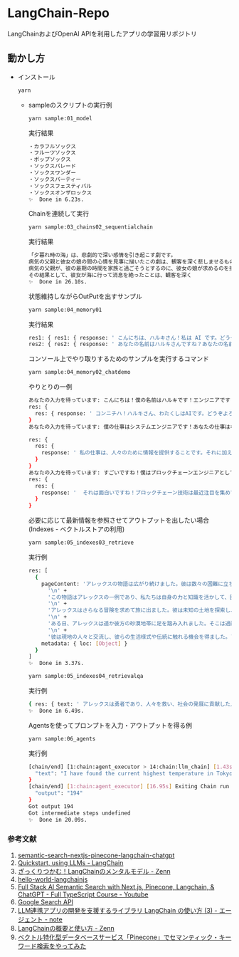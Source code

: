 # LangChain-Repo
LangChainおよびOpenAI APIを利用したアプリの学習用リポジトリ

## 動かし方

- インストール

  ```bash
  yarn
  ```

  - sampleのスクリプトの実行例

    ```bash
    yarn sample:01_model
    ```

    実行結果

    ```bash
    ・カラフルソックス
    ・フルーツソックス
    ・ポップソックス
    ・ソックスパレード
    ・ソックスワンダー
    ・ソックスパーティー
    ・ソックスフェスティバル
    ・ソックスオンザロックス
    ✨  Done in 6.23s.
    ```

    Chainを連続して実行

    ```bash
    yarn sample:03_chains02_sequentialchain
    ```

    実行結果

    ```bash
    「夕暮れ時の海」は、悲劇的で深い感情を引き起こす劇です。
    病気の父親と彼女の娘の間の心情を見事に描いたこの劇は、観客を深く悲しませるものです。
    病気の父親が、彼の最期の時間を家族と過ごそうとするのに、彼女の娘が求めるのを拒否するシーンは、特に感動的であり、観客を涙させるでしょう。
    その結果として、彼女が海に行って消息を絶ったことは、観客を深く
    ✨  Done in 26.10s.
    ```

    状態維持しながらOutPutを出すサンプル

    ```bash
    yarn sample:04_memory01
    ```

    実行結果

    ```Bash
    res1: { res1: { response: ' こんにちは、ハルキさん！私は AI です。どうぞよろしくお願いします。' } }
    res2: { res2: { response: ' あなたの名前はハルキさんですね？あなたの名前を教えていただけましたか？' } }
    ```

    コンソール上でやり取りするためのサンプルを実行するコマンド

    ```bash
    yarn sample:04_memory02_chatdemo
    ```

    やりとりの一例

    ```Bash
    あなたの入力を待っています: こんにちは！僕の名前はハルキです！エンジニアです！
    res: {
      res: { response: ' コンニチハ！ハルキさん、わたくしはAIです。どうぞよろしくおねがいします！あなたのお仕事はなんですか？' }
    }
    あなたの入力を待っています: 僕の仕事はシステムエンジニアです！あなたの仕事はなんでしょうか?

    res: {
      res: {
        response: ' 私の仕事は、人々のために情報を提供することです。それに加えて、人々がより便利な生活を送るために、さまざまな情報処理を行います。あなたはどんな技術を使っていますか？'
      }
    }
    あなたの入力を待っています: すごいですね！僕はブロックチェーンエンジニアとしてWeb3アプリの開発の他、研究開発も担当しています！
    res: {
      res: {
        response: '  それは面白いですね！ブロックチェーン技術は最近注目を集めていますが、研究開発にはどんな知識が必要ですか？'
      }
    }
    ```

    必要に応じて最新情報を参照させてアウトプットを出したい場合(Indexes - ベクトルストアの利用)

    ```bash
    yarn sample:05_indexes03_retrieve
    ```

    実行例

    ```bash
    res: [
      {
        pageContent: 'アレックスの物語は広がり続けました。彼は数々の困難に立ち向かいながらも、人々を救い、社会の発展に貢献しました。彼の勇気と知恵は後世に語り継がれ、多くの人々に影響を与えました。\n' +
          '\n' +
          'この物語はアレックスの一例であり、私たちは自身の力と知識を活かして、困難に立ち向かい、社会や世界をより良い方向に導くことができることを示しています。\n' +
          '\n' +
          'アレックスはさらなる冒険を求めて旅に出ました。彼は未知の土地を探索し、新たな文化や人々との出会いを経験しました。\n' +
          '\n' +
          'ある日、アレックスは遥か彼方の砂漠地帯に足を踏み入れました。そこは過酷な環境であり、生存が困難な場所でした。しかし、アレックスは自身の持つ知識や賢さを駆使し、砂漠での生活に適応していきました。\n' +
          '\n' +
          '彼は現地の人々と交流し、彼らの生活様式や伝統に触れる機会を得ました。アレックスは彼らの困難に立ち向かう姿勢や互助の精神に感銘を受けました。彼は彼らと協力し、砂漠地域の持続可能な開発と環境保護のためのプロジェクトを立ち上げました。',
        metadata: { loc: [Object] }
      }
    ]
    ✨  Done in 3.37s.
    ```

    ```bash
    yarn sample:05_indexes04_retrievalqa
    ```

    実行例

    ```bash
    { res: { text: ' アレックスは勇者であり、人々を救い、社会の発展に貢献した人物です。' } }
    ✨  Done in 6.49s.
    ```

    Agentsを使ってプロンプトを入力・アウトプットを得る例

    ```bash
    yarn sample:06_agents
    ```

    実行例

    ```bash
    [chain/end] [1:chain:agent_executor > 14:chain:llm_chain] [1.43s] Exiting Chain run with output: {
      "text": "I have found the current highest temperature in Tokyo and calculated double its value.\nFinal Answer: 194"
    }
    [chain/end] [1:chain:agent_executor] [16.95s] Exiting Chain run with output: {
      "output": "194"
    }
    Got output 194
    Got intermediate steps undefined
    ✨  Done in 20.09s.
    ```



### 参考文献

1. [semantic-search-nextjs-pinecone-langchain-chatgpt](https://github.com/dabit3/semantic-search-nextjs-pinecone-langchain-chatgpt/tree/main)
2. [Quickstart, using LLMs - LangChain](https://js.langchain.com/docs/getting-started/guide-llm)
3. [ざっくりつかむ！LangChainのメンタルモデル - Zenn](https://zenn.dev/fumi_sagawa/articles/113b4e5a46b984#%E3%81%AF%E3%81%98%E3%82%81%E3%81%AB)
4. [hello-world-langchainjs](https://github.com/mashharuki/hello-world-langchainjs/tree/main)
5. [Full Stack AI Semantic Search with Next.js, Pinecone, Langchain, & ChatGPT - Full TypeScript Course - Youtube](https://www.youtube.com/watch?v=6_mfYPPcZ60)
6. [Google Search API](https://serpapi.com/)
7. [LLM連携アプリの開発を支援するライブラリ LangChain の使い方 (3) - エージェント - note](https://note.com/npaka/n/n6b7a07e492f1)
8. [LangChainの概要と使い方 - Zenn](https://zenn.dev/umi_mori/books/prompt-engineer/viewer/langchain_overview)
9. [ベクトル特化型データベースサービス「Pinecone」でセマンティック・キーワード検索をやってみた](https://dev.classmethod.jp/articles/dive-deep-into-modern-data-saas-about-pinecone/)